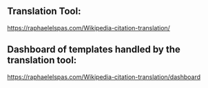 ## Translation Tool: 
https://raphaelelspas.com/Wikipedia-citation-translation/
## Dashboard of templates handled by the translation tool:
https://raphaelelspas.com/Wikipedia-citation-translation/dashboard
